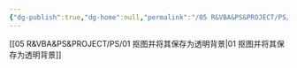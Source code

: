 ```yaml
---
{"dg-publish":true,"dg-home":null,"permalink":"/05 R&VBA&PS&PROJECT/PS/__Index_of__PS/","dgPassFrontmatter":true}
---
```



 [[05 R&VBA&PS&PROJECT/PS/01 抠图并将其保存为透明背景\|01 抠图并将其保存为透明背景]]

